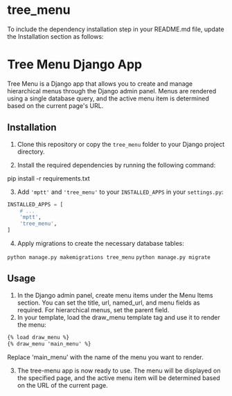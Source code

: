 # tree_menu
To include the dependency installation step in your README.md file, update the Installation section as follows:

# Tree Menu Django App

Tree Menu is a Django app that allows you to create and manage hierarchical menus through the Django admin panel. Menus are rendered using a single database query, and the active menu item is determined based on the current page's URL.

## Installation

1. Clone this repository or copy the `tree_menu` folder to your Django project directory.

2. Install the required dependencies by running the following command:

pip install -r requirements.txt

3. Add `'mptt'` and `'tree_menu'` to your `INSTALLED_APPS` in your `settings.py`:

```python
INSTALLED_APPS = [
    # ...
    'mptt',
    'tree_menu',
]
```
4.  Apply migrations to create the necessary database tables:

`python manage.py makemigrations tree_menu`
`python manage.py migrate`

## Usage
1. In the Django admin panel, create menu items under the Menu Items section. You can set the title, url, named_url, and menu fields as required. For hierarchical menus, set the parent field.
2. In your template, load the draw_menu template tag and use it to render the menu:

```html
{% load draw_menu %}
{% draw_menu 'main_menu' %}
```
Replace 'main_menu' with the name of the menu you want to render.

3. The tree-menu app is now ready to use. The menu will be displayed on the specified page, and the active menu item will be determined based on the URL of the current page.
